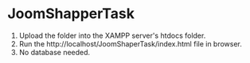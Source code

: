 # JoomShapperTask
1. Upload the folder into the XAMPP server's htdocs folder.
2. Run the http://localhost/JoomShaperTask/index.html file in browser.
3. No database needed.
